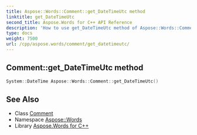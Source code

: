 ```yaml
---
title: Aspose::Words::Comment::get_DateTimeUtc method
linktitle: get_DateTimeUtc
second_title: Aspose.Words for C++ API Reference
description: 'How to use get_DateTimeUtc method of Aspose::Words::Comment class in C++.'
type: docs
weight: 7500
url: /cpp/aspose.words/comment/get_datetimeutc/
---
```

## Comment::get_DateTimeUtc method




```cpp
System::DateTime Aspose::Words::Comment::get_DateTimeUtc()
```

## See Also

* Class [Comment](../)
* Namespace [Aspose::Words](../../)
* Library [Aspose.Words for C++](../../../)
